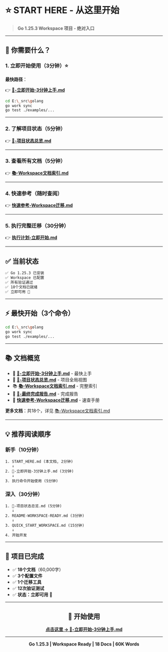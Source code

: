 # ⭐ START HERE - 从这里开始

> **Go 1.25.3 Workspace 项目 - 绝对入口**

---

## 🎯 你需要什么？

### 1. 立即开始使用（3分钟）⭐

**最快路径**：

👉 **[🚀-立即开始-3分钟上手.md](🚀-立即开始-3分钟上手.md)**

```bash
cd E:\_src\golang
go work sync
go test ./examples/...
```

---

### 2. 了解项目状态（5分钟）

👉 **[📌-项目状态总览.md](📌-项目状态总览.md)**

---

### 3. 查看所有文档（5分钟）

👉 **[📚-Workspace文档索引.md](📚-Workspace文档索引.md)**

---

### 4. 快速参考（随时查阅）

👉 **[快速参考-Workspace迁移.md](快速参考-Workspace迁移.md)**

---

### 5. 执行完整迁移（30分钟）

👉 **[执行计划-立即开始.md](执行计划-立即开始.md)**

---

## ✅ 当前状态

```bash
✅ Go 1.25.3 已安装
✅ Workspace 已配置
✅ 所有验证通过
✅ 18个文档已就绪
✅ 立即可用 🚀
```

---

## ⚡ 最快开始（3个命令）

```bash
cd E:\_src\golang
go work sync
go test ./examples/...
```

---

## 📚 文档概览

- 🚀 **[🚀-立即开始-3分钟上手.md](🚀-立即开始-3分钟上手.md)** - 最快上手
- 📌 **[📌-项目状态总览.md](📌-项目状态总览.md)** - 项目全局视图
- 📚 **[📚-Workspace文档索引.md](📚-Workspace文档索引.md)** - 完整索引
- 🎊 **[🎊-最终完成报告.md](🎊-最终完成报告.md)** - 完成报告
- 📄 **[快速参考-Workspace迁移.md](快速参考-Workspace迁移.md)** - 速查手册

**更多文档**：共18个，详见 [📚-Workspace文档索引.md](📚-Workspace文档索引.md)

---

## 💡 推荐阅读顺序

### 新手（10分钟）

```text
1. START_HERE.md (本文档, 2分钟)
   ↓
2. 🚀-立即开始-3分钟上手.md (3分钟)
   ↓
3. 执行命令开始使用 (5分钟)
```

### 深入（30分钟）

```text
1. 📌-项目状态总览.md (5分钟)
   ↓
2. README-WORKSPACE-READY.md (3分钟)
   ↓
3. QUICK_START_WORKSPACE.md (15分钟)
   ↓
4. 开始开发
```

---

## 🎊 项目已完成

- ✅ **18个文档**（60,000字）
- ✅ **3个配置文件**
- ✅ **1个迁移工具**
- ✅ **12次验证测试**
- ✅ **状态：立即可用** 🚀

---

<div align="center">

## 🚀 开始使用

**[点击这里 →  🚀-立即开始-3分钟上手.md](🚀-立即开始-3分钟上手.md)**

---

**Go 1.25.3 | Workspace Ready | 18 Docs | 60K Words**

</div>

